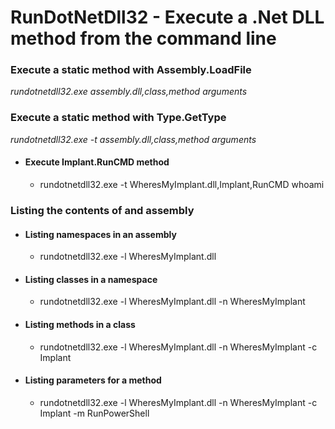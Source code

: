 # RunDotNetDll32 - Execute a .Net DLL method from the command line

### Execute a static method with Assembly.LoadFile
*rundotnetdll32.exe assembly.dll,class,method arguments*

### Execute a static method with Type.GetType
*rundotnetdll32.exe -t assembly.dll,class,method arguments*

* #### Execute Implant.RunCMD method <br>
  * rundotnetdll32.exe -t WheresMyImplant.dll,Implant,RunCMD whoami

### Listing the contents of and assembly

* #### Listing namespaces in an assembly
  * rundotnetdll32.exe -l WheresMyImplant.dll
  
* #### Listing classes in a namespace
  * rundotnetdll32.exe -l WheresMyImplant.dll -n WheresMyImplant
    
* #### Listing methods in a class
  * rundotnetdll32.exe -l WheresMyImplant.dll -n WheresMyImplant -c Implant
    
* #### Listing parameters for a method
  * rundotnetdll32.exe -l WheresMyImplant.dll -n WheresMyImplant -c Implant -m RunPowerShell
